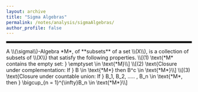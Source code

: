```yaml
---
layout: archive
title: "Sigma Algebras"
permalink: /notes/analysis/sigmaAlgebras/
author_profile: false
--- 
```

<hr style="border: 2px solid black;">
A \\(\sigma\\)-Algebra *M*, of **subsets** of a set \\(X\\), is a collection of subsets of \\(X\\) that satisfy the following properties.
\\[(1) \text{*M* contains the empty set: } \emptyset \in \text{*M}\\]
\\[(2) \text{Closure under complementation: If } B \in \text{*M*} then B^c \in \text{*M*}\\]
\\[(3) \text{Closure under countable union: If } B_1, B_2, ..... , B_n \in \text{*M*, then } \bigcup_{n = 1}^{\infty}B_n \in \text{*M*}\\]  

